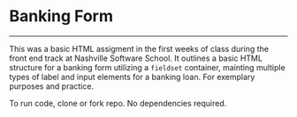 # Banking Form
___

This was a basic HTML assigment in the first weeks of class during the front end track at Nashville Software School. It outlines a basic HTML structure for a banking form utilizing a `fieldset` container, mainting multiple types of label and input elements for a banking loan. For exemplary purposes and practice. 

To run code, clone or fork repo. No dependencies required. 